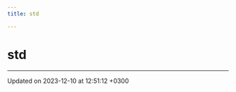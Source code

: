 ```yaml
---
title: std

---
```


# std








-------------------------------

Updated on 2023-12-10 at 12:51:12 +0300